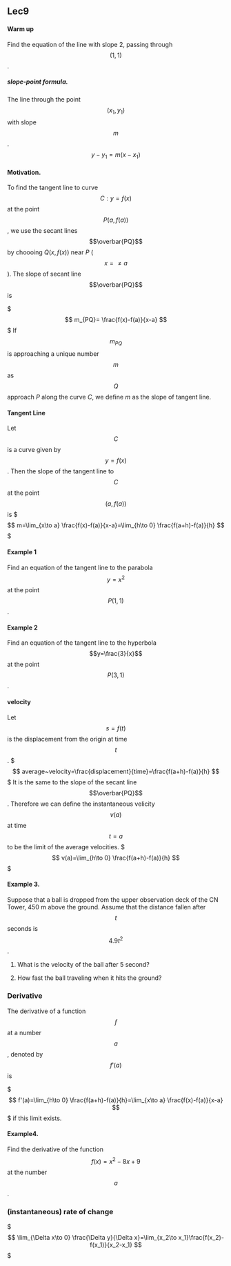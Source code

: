 ## Lec9


#### Warm up
Find the equation of the line with slope 2, passing through $$(1,1)$$.

##### slope-point formula.
The line through the point $$(x_1,y_1)$$ with slope $$m$$.
$$
y-y_1=m(x-x_1)
$$

#### Motivation.
To find the tangent line to curve $$C:y=f(x)$$ at the point $$P(a,f(a))$$, we use the secant lines $$\overbar{PQ}$$ 
by choooing $Q(x,f(x))$ near $P$ ($$x=\neq a$$).
The slope of secant line $$\overbar{PQ}$$ is

$$$
m_{PQ}= \frac{f(x)-f(a)}{x-a}
$$$
If $$m_{PQ}$$ is approaching a unique number $$m$$ as $$Q$$ approach $P$ along the curve $C$, we define $m$ as the slope of tangent line.

#### Tangent Line
Let $$C$$ is a curve given by $$y=f(x)$$. Then the slope of the tangent line to $$C$$ at the point $$(a,f(a))$$ is 
$$$
m=\lim_{x\to a} \frac{f(x)-f(a)}{x-a}=\lim_{h\to 0} \frac{f(a+h)-f(a)}{h}
$$$
#### Example 1
Find an equation of the tangent line to the parabola $$y=x^2$$ at the point $$P(1,1)$$.

#### Example 2
Find an equation of the tangent line to the hyperbola $$y=\frac{3}{x}$$ at the point $$P(3,1)$$.

#### velocity
Let $$s=f(t)$$ is the displacement from the origin at time $$t$$.
$$$
average~velocity=\frac{displacement}{time}=\frac{f(a+h)-f(a)}{h}
$$$
It is the same to the slope of the secant line $$\overbar{PQ}$$. Therefore we can define
the instantaneous velicity $$v(a)$$ at time $$t=a$$ to be the limit of the average 
velocities.
$$$
v(a)=\lim_{h\to 0} \frac{f(a+h)-f(a)}{h}
$$$

#### Example 3.
Suppose that a ball is dropped from the upper observation deck of the CN Tower, 450 m above the ground.
Assume that the distance fallen after $$t$$ seconds is $$4.9t^2$$.

1. What is the velocity of the ball after 5 second?

2. How fast the ball traveling when it hits the ground?

### Derivative

The derivative of a function $$f$$ at a number $$a$$, denoted by $$f'(a)$$ is

$$$
f'(a)=\lim_{h\to 0} \frac{f(a+h)-f(a)}{h}=\lim_{x\to a} \frac{f(x)-f(a)}{x-a}
$$$
if this limit exists.

#### Example4. 
Find the derivative of the function $$f(x)=x^2-8x+9$$ at the number $$a$$.


### (instantaneous) rate of change
$$$
\lim_{\Delta x\to 0} \frac{\Delta y}{\Delta x}=\lim_{x_2\to x_1}\frac{f(x_2)-f(x_1)}{x_2-x_1}
$$$
